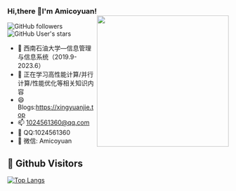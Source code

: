 ### Hi,there 👋I'm Amicoyuan! <img align="right" height=300  card_width=150 src="https://github-readme-stats.vercel.app/api?username=Amicoyuan&show_icons=true&theme=vue">
![GitHub followers](https://img.shields.io/github/followers/Amicoyuan?style=social)   ![GitHub User's stars](https://img.shields.io/github/stars/Amicoyuan?style=social)
- 🔭 西南石油大学—信息管理与信息系统（2019.9-2023.6）
- 🌱 正在学习高性能计算/并行计算/性能优化等相关知识内容
- 😄 Blogs:https://xingyuanjie.top
- 📫 1024561360@qq.com
- 💬 QQ:1024561360
- 🐳 微信: Amicoyuan
## &#x1f92b; Github Visitors

[![Top Langs](https://profile-counter.glitch.me/Amicoyuan/count.svg)](https://github.com/Amicoyuan)
<!--
**Amicoyuan/Amicoyuan** is a ✨ _special_ ✨ repository because its `README.md` (this file) appears on your GitHub profile.

Here are some ideas to get you started:

- 🔭 I’m currently working on ...
- 🌱 I’m currently learning ...
- 👯 I’m looking to collaborate on ...
- 🤔 I’m looking for help with ...
- 💬 Ask me about ...
- 📫 How to reach me: ...
- 😄 Pronouns: ...
- ⚡ Fun fact: ...
-->
